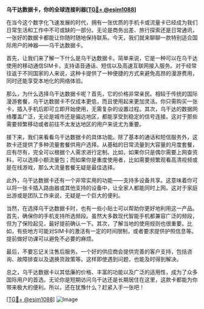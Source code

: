 **乌干达数据卡，你的全球连接利器[[TG💪+ @esim1088](https://t.me/s/esim1088)]**

在当今这个数字化飞速发展的时代，拥有一张优质的手机卡或流量卡已经成为我们日常生活和工作中不可或缺的一部分。无论是商务出差、旅行探索还是日常通讯，一张好的数据卡都能让你随时随地保持联系。今天，我们就来聊聊一款特别适合国际用户的神器——乌干达数据卡。

首先，让我们来了解一下什么是乌干达数据卡。简单来说，它是一种可以在乌干达使用的移动通信SIM卡，支持语音通话、短信以及高速互联网接入服务。对于经常往返于不同国家的人来说，这种卡提供了一种便捷的方式来避免高昂的漫游费用，同时还能享受本地化的网络体验。

那么，为什么选择乌干达数据卡呢？首先，它的价格非常亲民。相较于传统的国际漫游套餐，乌干达数据卡不仅成本更低，而且使用起来更加灵活。你只需购买一张卡，插入手机后即可立即开始使用，无需复杂的设置过程。其次，乌干达的数据网络覆盖广泛，无论是城市还是偏远地区，都能享受到稳定的信号连接。这对于那些需要频繁移动或者前往不太发达地区的用户来说尤为重要。

接下来，我们来看看乌干达数据卡的具体功能。除了基本的通话和短信服务外，这款卡还提供了多种流量套餐供用户选择。从基础的日常流量到大容量的月度套餐，应有尽有，完全可以根据个人需求进行定制。比如，如果你只是偶尔需要上网查资料，可以选择小额流量包；而如果你是重度使用者，比如需要频繁观看高清视频或是在线游戏，那么大流量套餐无疑是最佳选择。

此外，乌干达数据卡还有一个非常实用的功能——支持多设备共享。这意味着你可以将一张卡插入路由器或其他支持的设备中，让全家人都能同时上网。这对于家庭出游或是团队工作来说，无疑是一个巨大的便利。

当然，在选择乌干达数据卡时，也有一些小贴士可以帮助你更好地利用这一产品。首先，确保你的手机支持所选频段。虽然大多数现代智能手机都兼容广泛的频段，但为了保险起见，最好提前确认一下。其次，了解当地的使用规则也很重要。比如，有些地方可能对SIM卡的激活有一定的时间限制，或者要求提供护照信息等。提前做好功课可以避免不必要的麻烦。

最后，不要忘记关注售后服务。一个好的供应商会提供完善的客户支持，包括咨询、故障排查以及退换货政策等。这样即使遇到问题，也能及时得到解决。

总之，乌干达数据卡以其低廉的价格、丰富的功能以及广泛的适用性，成为了众多国际用户的首选。无论你是短期访问乌干达还是长期居住在这里，这款卡都能为你带来极大的便利。所以，还在犹豫什么？赶紧入手一张吧！

[[TG💪+ @esim1088](https://t.me/s/esim1088)] 
![Image](https://i.postimg.cc/4NQfJmqS/Snipaste-2025-05-13-00-14-12.png)